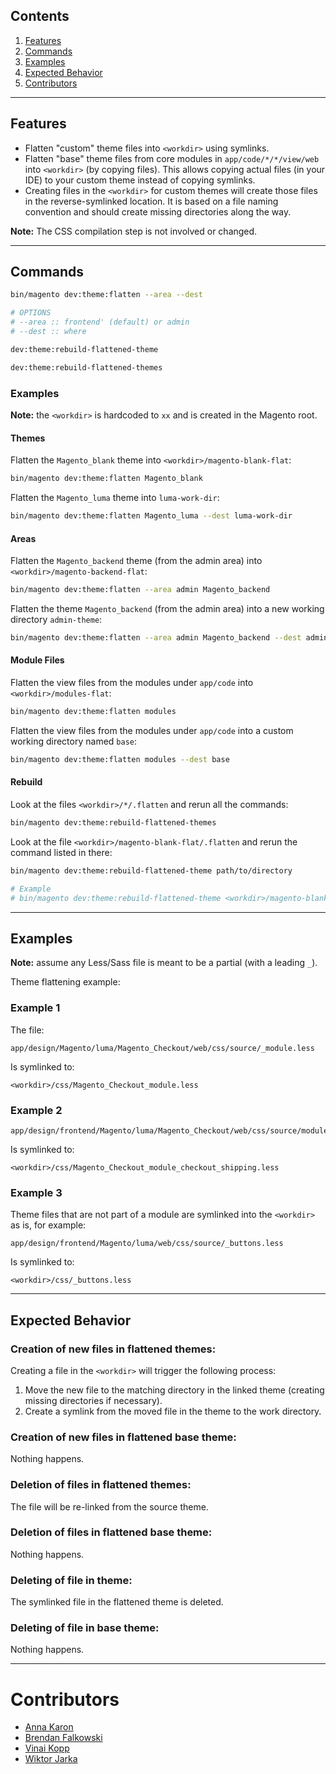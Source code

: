 ## Contents

1. [Features](#features)
1. [Commands](#commands)
1. [Examples](#examples)
1. [Expected Behavior](#expected-behavior)
1. [Contributors](#contributors)

-----

## Features

- Flatten "custom" theme files into `<workdir>` using symlinks.
- Flatten "base" theme files from core modules in `app/code/*/*/view/web` into `<workdir>` (by copying files). This allows copying actual files (in your IDE) to your custom theme instead of copying symlinks.
- Creating files in the `<workdir>` for custom themes will create those files in the reverse-symlinked location. It is based on a file naming convention and should create missing directories along the way.

**Note:** The CSS compilation step is not involved or changed.

-----

## Commands

```sh
bin/magento dev:theme:flatten --area --dest

# OPTIONS
# --area :: frontend' (default) or admin
# --dest :: where

dev:theme:rebuild-flattened-theme

dev:theme:rebuild-flattened-themes
```

### Examples

**Note:** the `<workdir>` is hardcoded to `xx` and is created in the Magento root.

#### Themes

Flatten the `Magento_blank` theme into `<workdir>/magento-blank-flat`:

```sh
bin/magento dev:theme:flatten Magento_blank
```

Flatten the `Magento_luma` theme into `luma-work-dir`:

```sh
bin/magento dev:theme:flatten Magento_luma --dest luma-work-dir
```

#### Areas

Flatten the `Magento_backend` theme (from the admin area) into `<workdir>/magento-backend-flat`:

```sh
bin/magento dev:theme:flatten --area admin Magento_backend
```

Flatten the theme `Magento_backend` (from the admin area) into a new working directory `admin-theme`:

```sh
bin/magento dev:theme:flatten --area admin Magento_backend --dest admin-theme
```

#### Module Files

Flatten the view files from the modules under `app/code` into `<workdir>/modules-flat`:

```sh
bin/magento dev:theme:flatten modules
```

Flatten the view files from the modules under `app/code` into a custom working directory named `base`:

```sh
bin/magento dev:theme:flatten modules --dest base
```

#### Rebuild

Look at the files `<workdir>/*/.flatten` and rerun all the commands:

```sh
bin/magento dev:theme:rebuild-flattened-themes
```

Look at the file `<workdir>/magento-blank-flat/.flatten` and rerun the command listed in there:

```sh
bin/magento dev:theme:rebuild-flattened-theme path/to/directory

# Example
# bin/magento dev:theme:rebuild-flattened-theme <workdir>/magento-blank-flat
```

-----

## Examples

**Note:** assume any Less/Sass file is meant to be a partial (with a leading `_`).

Theme flattening example:

### Example 1

The file:

```
app/design/Magento/luma/Magento_Checkout/web/css/source/_module.less
```

Is symlinked to:

```
<workdir>/css/Magento_Checkout_module.less
```

### Example 2

```
app/design/frontend/Magento/luma/Magento_Checkout/web/css/source/module/checkout/_shipping.less
```

Is symlinked to:

```
<workdir>/css/Magento_Checkout_module_checkout_shipping.less
```

### Example 3

Theme files that are not part of a module are symlinked into the `<workdir>` as is, for example:

```
app/design/frontend/Magento/luma/web/css/source/_buttons.less
```

Is symlinked to:

```
<workdir>/css/_buttons.less
```

-----

## Expected Behavior

### Creation of new files in flattened themes:

Creating a file in the `<workdir>` will trigger the following process:

1. Move the new file to the matching directory in the linked theme (creating missing directories if necessary).
2. Create a symlink from the moved file in the theme to the work directory.

### Creation of new files in flattened base theme:

Nothing happens.

### Deletion of files in flattened themes:

The file will be re-linked from the source theme.

### Deletion of files in flattened base theme:

Nothing happens.

### Deleting of file in theme:

The symlinked file in the flattened theme is deleted.

### Deleting of file in base theme:

Nothing happens.

-----

# Contributors

- [Anna Karon](https://github.com/anqaka)
- [Brendan Falkowski](https://github.com/brendanfalkowski)
- [Vinai Kopp](https://github.com/Vinai)
- [Wiktor Jarka](https://github.com/wjarka)
